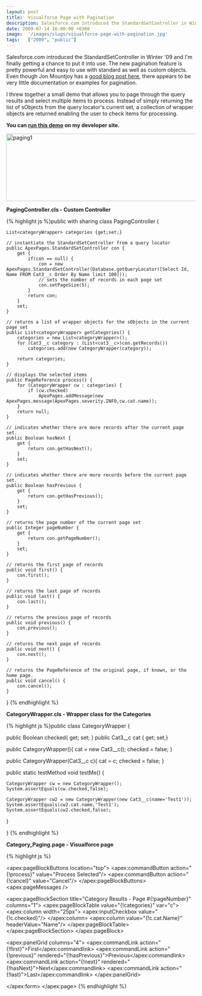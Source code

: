 ```yaml
---
layout: post
title:  Visualforce Page with Pagination
description: Salesforce.com introduced the StandardSetController in Winter 09 and Im finally getting a chance to put it into use. The new pagination feature is pretty powerful and easy to use with standard as well as custom objects. Even though Jon Mountjoy has a good blog post here , there appears to be very little documentation or examples for pagination. I threw together a small demo that allows you to page through the query results and select multiple items to process. Instead of simply returning the lis
date: 2009-07-14 16:00:00 +0300
image:  '/images/slugs/visualforce-page-with-pagination.jpg'
tags:   ["2009", "public"]
---
```

<p>Salesforce.com introduced the StandardSetController in Winter '09 and I'm finally getting a chance to put it into use. The new pagination feature is pretty powerful and easy to use with standard as well as custom objects. Even though Jon Mountjoy has a <a href="http://blog.sforce.com/sforce/2008/09/visualforce-pag.html" target="_blank">good blog post here</a>, there appears to be very little documentation or examples for pagination.</p>
<p>I threw together a small demo that allows you to page through the query results and select multiple items to process. Instead of simply returning the list of sObjects from the query locator's current set, a collection of wrapper objects are returned enabling the user to check items for processing.</p>
<p><strong>You can </strong><a href="http://jeffdouglas-developer-edition.na5.force.com/examples/category_paging" target="_blank"><strong>run this demo</strong></a><strong> on my developer site.</strong></p>
<p><a href="http://res.cloudinary.com/blog-jeffdouglas-com/image/upload/v1400399531/paging1_zs6vhq.png"><img class="alignnone size-full wp-image-1015" title="paging1" src="http://res.cloudinary.com/blog-jeffdouglas-com/image/upload/v1400399531/paging1_zs6vhq.png" alt="paging1" width="544" height="179" /></a></p>
<p><strong>PagingController.cls - Custom Controller</strong></p>
{% highlight js %}public with sharing class PagingController {

	List<categoryWrapper> categories {get;set;}

	// instantiate the StandardSetController from a query locator
	public ApexPages.StandardSetController con {
		get {
			if(con == null) {
				con = new ApexPages.StandardSetController(Database.getQueryLocator([Select Id, Name FROM Cat3__c Order By Name limit 100]));
				// sets the number of records in each page set
				con.setPageSize(5);
			}
			return con;
		}
		set;
	}

	// returns a list of wrapper objects for the sObjects in the current page set
	public List<categoryWrapper> getCategories() {
		categories = new List<categoryWrapper>();
		for (Cat3__c category : (List<cat3__c>)con.getRecords())
			categories.add(new CategoryWrapper(category));

		return categories;
	}

	// displays the selected items
 	public PageReference process() {
 		for (CategoryWrapper cw : categories) {
 			if (cw.checked)
 				ApexPages.addMessage(new ApexPages.message(ApexPages.severity.INFO,cw.cat.name));
 		}
 		return null;
 	}

	// indicates whether there are more records after the current page set.
	public Boolean hasNext {
		get {
			return con.getHasNext();
		}
		set;
	}

	// indicates whether there are more records before the current page set.
	public Boolean hasPrevious {
		get {
			return con.getHasPrevious();
		}
		set;
	}

	// returns the page number of the current page set
	public Integer pageNumber {
		get {
			return con.getPageNumber();
		}
		set;
	}

	// returns the first page of records
 	public void first() {
 		con.first();
 	}

 	// returns the last page of records
 	public void last() {
 		con.last();
 	}

 	// returns the previous page of records
 	public void previous() {
 		con.previous();
 	}

 	// returns the next page of records
 	public void next() {
 		con.next();
 	}

 	// returns the PageReference of the original page, if known, or the home page.
 	public void cancel() {
 		con.cancel();
 	}

}
{% endhighlight %}
<p><strong>CategoryWrapper.cls - Wrapper class for the Categories</strong></p>
{% highlight js %}public class CategoryWrapper {

  public Boolean checked{ get; set; }
  public Cat3__c cat { get; set;}

  public CategoryWrapper(){
  cat = new Cat3__c();
  checked = false;
  }

  public CategoryWrapper(Cat3__c c){
  cat = c;
  checked = false;
  }

  public static testMethod void testMe() {

  	CategoryWrapper cw = new CategoryWrapper();
  	System.assertEquals(cw.checked,false);

  	CategoryWrapper cw2 = new CategoryWrapper(new Cat3__c(name='Test1'));
  	System.assertEquals(cw2.cat.name,'Test1');
  	System.assertEquals(cw2.checked,false);

  }

}
{% endhighlight %}
<p><strong>Category_Paging.page - Visualforce page</strong></p>
{% highlight js %}<apex:page controller="PagingController">
 <apex:form >
  <apex:pageBlock title="Paging through Categories of Stuff">

 <apex:pageBlockButtons location="top">
  <apex:commandButton action="{!process}" value="Process Selected"/>
  <apex:commandButton action="{!cancel}" value="Cancel"/>
 </apex:pageBlockButtons>
 <apex:pageMessages />

 <apex:pageBlockSection title="Category Results - Page #{!pageNumber}" columns="1">
  <apex:pageBlockTable value="{!categories}" var="c">
   <apex:column width="25px">
  <apex:inputCheckbox value="{!c.checked}"/>
   </apex:column>
   <apex:column value="{!c.cat.Name}" headerValue="Name"/>
  </apex:pageBlockTable>
 </apex:pageBlockSection>
  </apex:pageBlock>

  <apex:panelGrid columns="4">
  <apex:commandLink action="{!first}">First</apex:commandlink>
  <apex:commandLink action="{!previous}" rendered="{!hasPrevious}">Previous</apex:commandlink>
  <apex:commandLink action="{!next}" rendered="{!hasNext}">Next</apex:commandlink>
  <apex:commandLink action="{!last}">Last</apex:commandlink>
  </apex:panelGrid>

 </apex:form>
</apex:page>
{% endhighlight %}

